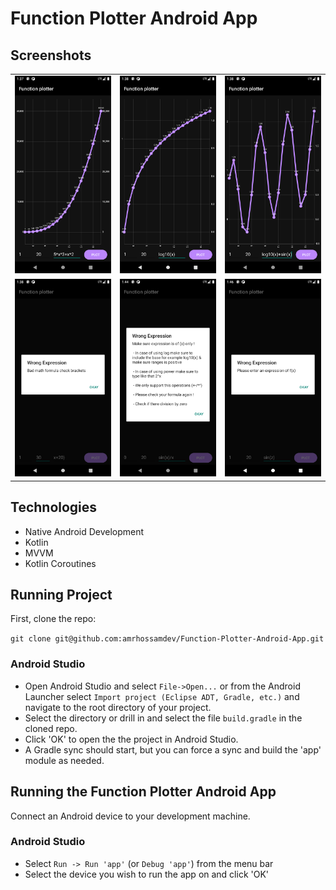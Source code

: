 Function Plotter Android App
=============================



## Screenshots
| | | |
|:-------------------------:|:-------------------------:|:-------------------------:|
|<img width="600" alt="Function Plotter" src="https://github.com/amrhossamdev/Function-Plotter-Android-App/blob/master/screenshots/Screenshot_1652139446.png"> | <img width="600" alt="Function Plotter" src="https://github.com/amrhossamdev/Function-Plotter-Android-App/blob/master/screenshots/Screenshot_1652139493.png">|<img width="600" alt="Function Plotter" src="https://github.com/amrhossamdev/Function-Plotter-Android-App/blob/master/screenshots/Screenshot_1652139516.png">|
|<img width="600" alt="Function Plotter" src="https://github.com/amrhossamdev/Function-Plotter-Android-App/blob/master/screenshots/Screenshot_1652139533.png"> | <img width="600" alt="Function Plotter" src="https://github.com/amrhossamdev/Function-Plotter-Android-App/blob/master/screenshots/Screenshot_1652139845.png"> | <img width="600" alt="Function Plotter" src="https://github.com/amrhossamdev/Function-Plotter-Android-App/blob/master/screenshots/Screenshot_1652140017.png">

## Technologies
- Native Android Development
- Kotlin
- MVVM
- Kotlin Coroutines 

## Running Project
First, clone the repo:

`git clone git@github.com:amrhossamdev/Function-Plotter-Android-App.git`

### Android Studio

* Open Android Studio and select `File->Open...` or from the Android Launcher select `Import project (Eclipse ADT, Gradle, etc.)` and navigate to the root directory of your project.
* Select the directory or drill in and select the file `build.gradle` in the cloned repo.
* Click 'OK' to open the the project in Android Studio.
* A Gradle sync should start, but you can force a sync and build the 'app' module as needed.

## Running the Function Plotter Android App

Connect an Android device to your development machine.

### Android Studio

* Select `Run -> Run 'app'` (or `Debug 'app'`) from the menu bar
* Select the device you wish to run the app on and click 'OK'
